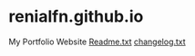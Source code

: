 # renialfn.github.io
My Portfolio Website
[Readme.txt](https://github.com/renialfn/renialfn.github.io/files/8692189/Readme.txt)
[changelog.txt](https://github.com/renialfn/renialfn.github.io/files/8692191/changelog.txt)
